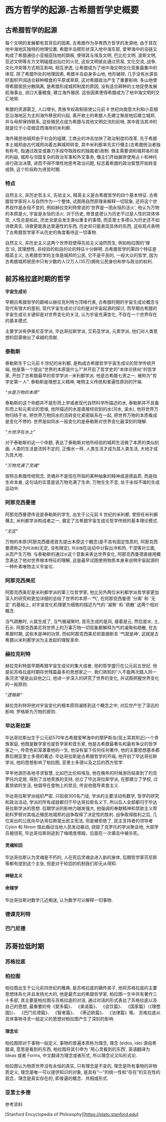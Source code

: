 # 西方哲学的起源-古希腊哲学史概要

## 古希腊哲学的起源

每个文明的发展都有其背后的因素, 古希腊作为孕育西方哲学的发源地, 由于其在地中海地区独特的地理位置, 希腊半岛楔形状深入地中海东部, 爱琴海中的岛链又构成了希腊通往小亚细亚陆地的跳板, 使得其与埃及文明, 巴比伦文明, 波斯文明, 亚述文明等东方文明碰撞出灿烂的火花, 这些文明彼此通过贸易, 文化交流, 战争, 文化冲突等方式相互影响, 相互渗透, 让希腊成为了地中海文明文化现象最集中的体现. 除了希腊所处的地理因素, 希腊半岛自身多山地, 地形破碎, 几乎没有水源良好面积开阔适合耕种粮食的平原或草原, 这对希腊政治产生了重要影响. 多山地使得希腊居民分散隔离, 是希腊形成城邦制度的原因, 没有适合耕种的土地促使发展航海事业, 进口大量粮食, 建立海外殖民. 这些因素使得希腊成为了地中海文明的交汇地带.

希腊的资源匮乏, 人口增长, 贵族专权政制驱使公元前 8 世纪向南意大利和小亚细亚沿海地区为主的海外移民的兴起, 离开故土的希腊人先建立聚居地后建立城邦, 并与母邦保持联系, 这些殖民点成为希腊与其他文明交流的前哨, 其中首当其冲的就是位于小亚细亚西海岸的米利都.

海外殖民地城邦由于社会的组建, 工商业的冲击加快了政治制度的改革, 先于希腊本土城邦由古代城邦向着古典城邦转变, 其中米利都率先实行僭主(古希腊统治者独有称号, 指通过政变或暴力手段夺取政权的独裁者)政制. 僭主需要调和城邦各阶层的利益, 城邦与邻国复杂的政治军事和外交事务, 僭主们开始摒弃使用占卜和神托进行政治决策, 进而不得不理性地思考政治问题, 标志着希腊的政治智慧开始转变成熟, 这个阶段称为贤哲时期.

### 特点

自然主义, 非历史哲主义, 先验主义, 精英主义是古希腊哲学的四个基本特征. 古希腊哲学家将人与自然作为一个整体, 试图用自然原理来解释一切现象, 还将这个世界视作是永恒不变的, 例如赫拉克利特曾说的'世界是一团永恒的活火', 他认为万物的本原是火, 宇宙是永恒的活火. 对于历史, 修昔底德认为历史不过是人性的具体体现, 人性总是如此, 历史总是会发生类似重复的事情, 而亚里士多德认为历史还不如诗歌真实, 诗歌更能表达普遍性的东西, 历史却只能表现具体的东西, 这些观点表明了古希腊哲学家不从历史的角度看待这一切事物.

自然主义, 非历史主义这两个世界观使得先验主义油然而生, 例如柏拉图的'理念'论, 其理想性, 非经验的和目的论的特征十分鲜明. 古希腊哲学的第四个特征是精英主义, 古希腊哲学的主体是城邦的公民, 它不是平民的, 一般大众的哲学, 因为古希腊城邦居民中只有少数的人(2万人/35万)拥有公民身份和参与政治的权利.

## 前苏格拉底时期的哲学

**宇宙生成论**

早期古希腊哲学的巅峰以赫拉克利特为顶峰代表, 古希腊时期的宇宙生成论概念与现代有很大的差别, 现代宇宙生成论讨论的是对宇宙起源的探讨, 而早期古希腊的宇宙生成论关键却是对世界变化的关注, 认为宇宙充满变化, 不存在一个世界存在的基本模式.

主要学派有伊奥尼亚学派, 毕达哥拉斯学派, 艾莉亚学派, 元素学派, 他们对人类思想的启蒙做出了卓越的贡献.

### 泰勒斯

泰勒斯生于公元前 6 世纪的米利都, 是构成古希腊哲学宇宙生成论的哲学传统开端, 他是第一个提出"世界的本原是什么?"并开启了哲学史的"本体论转向"的哲学家, 开创了古希腊最早的哲学学派--米利都学派. 他是古希腊七贤之一, 被称为"哲学史第一人". 泰勒斯是理想主义精神, 唯物主义传统和普遍性原则的开端.

*"水是万物的本原"*

泰勒斯的这个命题并不是形而上学或者现代自然科学所描述的水, 泰勒斯并不具备形而上和元素论的思维, 他所描述的水是直接经验到的水(河水, 溪水), 他将世界万物归结于水, 把世界万物同水的流转变化紧密联系在一起, 把世界万物的本质看成是变化不停的. 世界是如同水一般变化的是泰勒斯对世界变化最深刻的理解.

*"大地浮在水上"*

对于泰勒斯的这一个命题, 表达了泰勒斯对他所经验的城邦生活做了本质的类似刻画. 人类的生活是流转不定的, 正像水一样, 人类生活才成为其人类生活, 大地才成为其大地.

*"万物充满了灵魂"*

按照古希腊传统观念, 灵魂并不是现在所指的某种抽象的精神或道德品质, 而是指生命本身, 这句话的实意是说万物充满了生命, 万物生生不息, 处于永恒不竭的生成运动中.

### 阿那克西曼德

阿那克西曼德传说是泰勒斯的学生, 出生于公元前 6 世纪的米利都, 曾担任米利都僭主, 米利都学派构成者之一, 奠定了古希腊宇宙生成论哲学传统的基本理论模式.

*"无定"*

万物的本原(阿那克西曼德首先提出本原这个概念)是不具有固定性质的, 阿那克西曼德称之为`阿派朗`(无定, 没有限定), `阿派朗`在运动中分裂出冷和热, 干湿等对立面, 从而产生万物. 与泰勒斯的通过`水`这个意象来表达世界变化, 阿那克西曼德直接用概念表达了他对世界根本特征的理解, 这是最早试图使用物质本身来说明宇宙起源的一种朴素唯物主义宇宙论.

### 阿那克西美尼

阿那克西美尼是米利都学派的第三位哲学家, 他比另外两位米利都学派哲学家更加深入的研究和更加详细的总结了世界的本原--'气', 在阿那克西曼德 '分离' 和 '无定' 的基础上, 对宇宙变化机理更为细致的描述为气的 '凝聚' 和 '疏散' 这两个相对概念.

当气疏散时, 火就生成了, 当气被凝聚时, 首先生成的是风, 接着是云, 然后是水, 土, 石头. 阿那克西美尼将世界上的万事万物一切现象都解释为气的凝聚和疏散, 在古希腊时期, 这些本是神的功劳, 而如阿那克西美尼却直接断言 '气就是神', 这就是古希腊以米利都学派为主发起的理智革命.

### 赫拉克利特

赫拉克利特是早期希腊宇宙生成论的集大成者, 他的哲学盛行在公元前五世纪. 他是前苏格拉底时期存世残篇最多的思想家之一. 我们熟知的"人不能两次踏入同一条河流"便是出自他之口, 他进一步深入的研究了世界的变化, 并试图把握世界变化的一般原则.

*"逻格斯"*

赫拉克利特将他对宇宙变化的根本原则凝练到这个概念之中, 对后世产生了深远的影响. 罗格斯为万物的原则.

### 毕达哥拉斯

毕达哥拉斯出生于公元前570年古希腊爱琴海中的摩萨斯岛(现土耳其附近)一个贵族家庭, 他既是数学家也是哲学家和音乐家, 他是古希腊最著名和最有争议的哲学家之一, 传奇色彩笼罩着他的一生, 他没有留下任何任何著作, 他的主要思想基本都靠后期亚里士多德的著述. 毕达哥拉斯是古希腊哲学的开端, 他开创了毕达哥拉斯学派, 他的思想影响了柏拉图, 亚里士多德以及之后的西方哲学.

早年他游历各地寻求智慧, 比如巴比伦和埃及, 他在晚年的时候游历结束到了的克罗托内定居, 得到了当地贵族的支持, 创立了毕达哥拉斯学派, 在那建立了学校, 过着禁欲的生活, 他倡导在食物上的禁忌, 传说他倡导素食主义.

毕达哥拉斯学派组织严密, 只招收300名门徒, 学派的主要活动有数学, 哲学的研究和政治活动, 学派的所有成就都归于毕达哥拉斯名义下, 所以后人全部都归于毕达哥拉斯学派的思想. 后期学派的影响力越发强大, 他强调的奉献精神和禁欲主义帮助科罗顿对其临近殖民地城邦的战争取得了决定性的胜利. 战争取得胜利之后, 几位突出的公民向毕达哥拉斯提出民主宪法, 但是被拒绝了, 民主支持者的领导者 Cylon 和 Ninon 借此煽动当地人民发动暴动, 烧毁了克罗托的学派聚会地, 大部学员被烧死, 毕达哥拉斯则逃到了梅塔庞塔姆，后面在一次袭击中被杀死。

#### 灵魂轮回

毕达哥拉斯认为灵魂是不朽的, 人在死后灵魂会进入新的身体, 后期哲学家芬尼斯等都有提到这个主张, 但是对于轮回的机制我们却无从得知.

#### 神秘主义

#### 命理学

毕达哥拉斯对数学几近痴迷, 认为数学可以解释一切事物.

### 德谟克利特

### 巴门尼德

## 苏哥拉低时期

### 苏格拉底

### 柏拉图

柏拉图出生于公元前四世纪的雅典, 是苏格拉底的嫡传弟子, 他将苏格拉底的主要思想体系化并且发扬光大的, 他是最杰出的希腊哲学家, 柏拉图一生中共有著作三十多部, 其主要是柏拉图与苏格拉底的对话, 通过对话的形式表达了苏格拉底以及自己的思想, 最重要的有《斐多篇》、 《美诺篇》、 《会饮篇》、 《国家篇》（《理想国》）、 《巴门尼德篇》、 《智者篇》、 《蒂迈欧篇》、 《法律篇》等。 苏格拉底从具体事物寻求一般定义的思想对柏拉图产生了深刻的影响.


#### 理念论

柏拉图把对于事物一般定义, 事物的普遍本质称为理念, 理念 (eidos, ide) 源自希腊语, 意思是看到的东西, 柏拉图将其引申为 '用心灵看到的东西', 英语翻译为 Ideas 或者 Forms, 中文翻译为理念或者形式, 所以理念论又叫形式论.

柏拉图认为物质世界没有永恒的真实, 只有理念是不变的, 理念是所有事物的非物质定义, 理念是唯一可以提供知识的对象, 是具有“一”的统一性和“存在”的实在性的观念，理念是真实存在的, 即普遍的概念、共相或形式.


### 亚里士多德

参考资料

[Stanford Encyclopedia of Philosophy][https://plato.stanford.edu]

